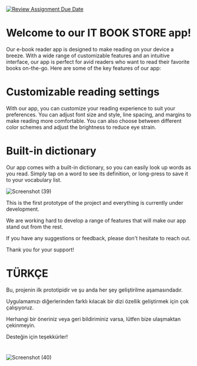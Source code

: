 [![Review Assignment Due Date](https://classroom.github.com/assets/deadline-readme-button-24ddc0f5d75046c5622901739e7c5dd533143b0c8e959d652212380cedb1ea36.svg)](https://classroom.github.com/a/uelKf0-p)

#  Welcome to our IT BOOK STORE app!
Our e-book reader app is designed to make reading on your device a breeze. With a wide range of customizable features and an intuitive interface, our app is perfect for avid readers who want to read their favorite books on-the-go. Here are some of the key features of our app:

# Customizable reading settings
With our app, you can customize your reading experience to suit your preferences. You can adjust font size and style, line spacing, and margins to make reading more comfortable. You can also choose between different color schemes and adjust the brightness to reduce eye strain.

 # Built-in dictionary
Our app comes with a built-in dictionary, so you can easily look up words as you read. Simply tap on a word to see its definition, or long-press to save it to your vocabulary list.

![Screenshot (39)](https://github.com/Iskenderun-Technical-University/donem-projesi-IT-BOOK-STORE/assets/47611958/ce5b5bbf-c75b-4855-ab92-6e93ff730cdb)



 This is the first prototype of the project and everything is currently under development.

 We are working hard to develop a range of features that will make our app stand out from the rest.

 If you have any suggestions or feedback, please don't hesitate to reach out.

Thank you for your support!

# TÜRKÇE 

Bu, projenin ilk prototipidir ve şu anda her şey geliştirilme aşamasındadır.

  Uygulamamızı diğerlerinden farklı kılacak bir dizi özellik geliştirmek için çok çalışıyoruz.

  Herhangi bir öneriniz veya geri bildiriminiz varsa, lütfen bize ulaşmaktan çekinmeyin.

Desteğin için teşekkürler!

# 
![Screenshot (40)](https://github.com/Iskenderun-Technical-University/donem-projesi-IT-BOOK-STORE/assets/47611958/6619dbbb-3a5b-4140-a43b-cda5718cc3d2)

